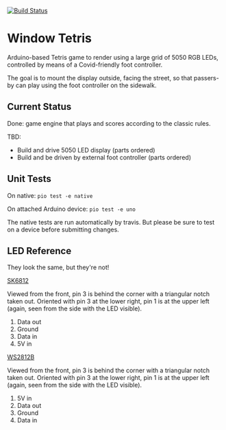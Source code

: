 [![Build Status](https://travis-ci.org/jedp/window-tetris.svg?branch=master)](https://travis-ci.org/jedp/window-tetris)

# Window Tetris

Arduino-based Tetris game to render using a large grid of 5050 RGB LEDs,
controlled by means of a Covid-friendly foot controller.

The goal is to mount the display outside, facing the street, so that passers-by
can play using the foot controller on the sidewalk.

## Current Status

Done: game engine that plays and scores according to the classic rules.

TBD:

- Build and drive 5050 LED display (parts ordered)
- Build and be driven by external foot controller (parts ordered)

## Unit Tests

On native: `pio test -e native`

On attached Arduino device: `pio test -e uno`

The native tests are run automatically by travis. But please be sure to test
on a device before submitting changes.

## LED Reference

They look the same, but they're not!

[SK6812](https://cdn-shop.adafruit.com/product-files/2686/SK6812MINI_REV.01-1-2.pdf)

Viewed from the front, pin 3 is behind the corner with a triangular notch taken out.
Oriented with pin 3 at the lower right, pin 1 is at the upper left (again, seen from
the side with the LED visible).

1. Data out
2. Ground
3. Data in
4. 5V in

[WS2812B](https://cdn-shop.adafruit.com/product-files/3094/WS2812B.pdf)

Viewed from the front, pin 3 is behind the corner with a triangular notch taken out.
Oriented with pin 3 at the lower right, pin 1 is at the upper left (again, seen from
the side with the LED visible).

1. 5V in
2. Data out
3. Ground
4. Data in

